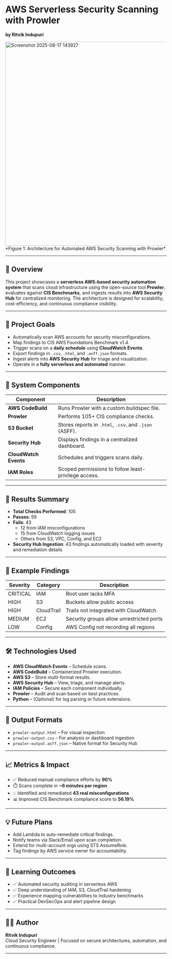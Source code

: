 # AWS Serverless Security Scanning with Prowler

**by Ritvik Indupuri**

<img width="816" height="636" alt="Screenshot 2025-08-17 143927" src="https://github.com/user-attachments/assets/3c8f5c22-e8b3-4847-bfd3-5f900adfbbd0" />
*Figure 1: Architecture for Automated AWS Security Scanning with Prowler*

---

## 📌 Overview

This project showcases a **serverless AWS-based security automation system** that scans cloud infrastructure using the open-source tool **Prowler**, evaluates against **CIS Benchmarks**, and ingests results into **AWS Security Hub** for centralized monitoring. The architecture is designed for scalability, cost-efficiency, and continuous compliance visibility.

---

## 🎯 Project Goals

- Automatically scan AWS accounts for security misconfigurations.
- Map findings to CIS AWS Foundations Benchmark v1.4.
- Trigger scans on a **daily schedule** using **CloudWatch Events**.
- Export findings in `.csv`, `.html`, and `.asff.json` formats.
- Ingest alerts into **AWS Security Hub** for triage and visualization.
- Operate in a **fully serverless and automated** manner.

---

## 🧱 System Components

| Component        | Description |
|------------------|-------------|
| **AWS CodeBuild** | Runs Prowler with a custom buildspec file. |
| **Prowler**       | Performs 105+ CIS compliance checks. |
| **S3 Bucket**     | Stores reports in `.html`, `.csv`, and `.json` (ASFF). |
| **Security Hub**  | Displays findings in a centralized dashboard. |
| **CloudWatch Events** | Schedules and triggers scans daily. |
| **IAM Roles**     | Scoped permissions to follow least-privilege access. |

---

## 🧪 Results Summary

- **Total Checks Performed**: 105
- **Passes**: 59
- **Fails**: 43
  - 12 from IAM misconfigurations
  - 15 from CloudWatch logging issues
  - Others from S3, VPC, Config, and EC2
- **Security Hub Ingestion**: 43 findings automatically loaded with severity and remediation details

---

## 🔐 Example Findings

| Severity | Category    | Description                              |
|----------|-------------|------------------------------------------|
| CRITICAL | IAM         | Root user lacks MFA                      |
| HIGH     | S3          | Buckets allow public access              |
| HIGH     | CloudTrail  | Trails not integrated with CloudWatch    |
| MEDIUM   | EC2         | Security groups allow unrestricted ports |
| LOW      | Config      | AWS Config not recording all regions     |

---

## 🛠️ Technologies Used

- **AWS CloudWatch Events** – Schedule scans.
- **AWS CodeBuild** – Containerized Prowler execution.
- **AWS S3** – Store multi-format results.
- **AWS Security Hub** – View, triage, and manage alerts.
- **IAM Policies** – Secure each component individually.
- **Prowler** – Audit and scan based on best practices.
- **Python** – (Optional) for log parsing or future extensions.

---

## 📂 Output Formats

- `prowler-output.html` – For visual inspection
- `prowler-output.csv` – For analysis or dashboard ingestion
- `prowler-output.asff.json` – Native format for Security Hub

---

## 📈 Metrics & Impact

- ✅ Reduced manual compliance efforts by **90%**
- ⏱️ Scans complete in **~6 minutes per region**
- 💡 Identified and remediated **43 real misconfigurations**
- 📊 Improved CIS Benchmark compliance score to **56.19%**

---

## 💡 Future Plans

- Add Lambda to auto-remediate critical findings.
- Notify teams via Slack/Email upon scan completion.
- Extend for multi-account orgs using STS AssumeRole.
- Tag findings by AWS service owner for accountability.

---

## 🧠 Learning Outcomes

- ✅ Automated security auditing in serverless AWS
- ✅ Deep understanding of IAM, S3, CloudTrail hardening
- ✅ Experience mapping vulnerabilities to industry benchmarks
- ✅ Practical DevSecOps and alert pipeline design

---

## 👨‍💻 Author

**Ritvik Indupuri**  
Cloud Security Engineer | Focused on secure architectures, automation, and continuous compliance.


---

